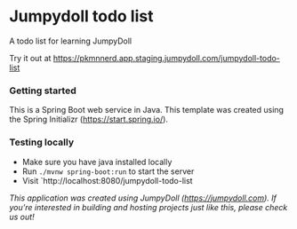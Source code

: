 # Jumpydoll todo list
A todo list for learning JumpyDoll


Try it out at https://pkmnnerd.app.staging.jumpydoll.com/jumpydoll-todo-list

### Getting started
This is a Spring Boot web service in Java. This template was created using the Spring Initializr (https://start.spring.io/).


### Testing locally
- Make sure you have java installed locally
- Run `./mvnw spring-boot:run` to start the server
- Visit `http://localhost:8080/jumpydoll-todo-list


*This application was created using JumpyDoll (https://jumpydoll.com). If you're interested in building and hosting projects just like this, please check us out!*
